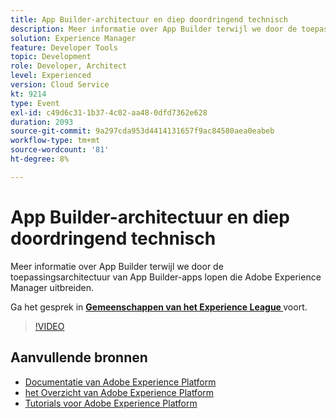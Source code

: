 ```yaml
---
title: App Builder-architectuur en diep doordringend technisch
description: Meer informatie over App Builder terwijl we door de toepassingsarchitectuur van App Builder-apps lopen die Adobe Experience Manager uitbreiden.
solution: Experience Manager
feature: Developer Tools
topic: Development
role: Developer, Architect
level: Experienced
version: Cloud Service
kt: 9214
type: Event
exl-id: c49d6c31-1b37-4c02-aa48-0dfd7362e628
duration: 2093
source-git-commit: 9a297cda953d4414131657f9ac84580aea0eabeb
workflow-type: tm+mt
source-wordcount: '81'
ht-degree: 8%

---
```


# App Builder-architectuur en diep doordringend technisch

Meer informatie over App Builder terwijl we door de toepassingsarchitectuur van App Builder-apps lopen die Adobe Experience Manager uitbreiden.

Ga het gesprek in **[Gemeenschappen van het Experience League ](https://adobe.ly/3uragoI)** voort.

>[!VIDEO](https://video.tv.adobe.com/v/337709/?quality=12&learn=on&hidetitle=true)

## Aanvullende bronnen

- [ Documentatie van Adobe Experience Platform ](https://experienceleague.adobe.com/docs/experience-platform.html)
- [ het Overzicht van Adobe Experience Platform ](https://experienceleague.adobe.com/docs/experience-platform/landing/home.html)
- [Tutorials voor Adobe Experience Platform](https://experienceleague.adobe.com/docs/platform-learn/tutorials/overview.html?lang=nl)
